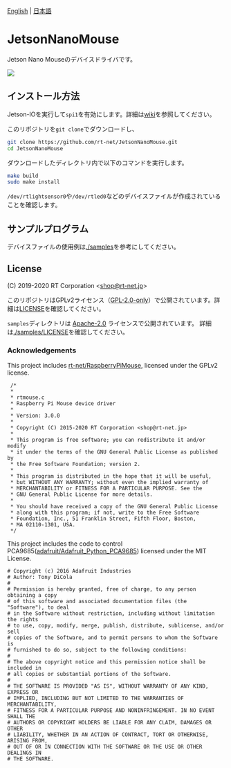 [English](README.en.md) | [日本語](README.md)

# JetsonNanoMouse

Jetson Nano Mouseのデバイスドライバです。

![](https://rt-net.github.io/images/jetson-nano-mouse/Jetson-Nano-Mouse-500x500.png)

## インストール方法

Jetson-IOを実行して`spi1`を有効にします。詳細は[wiki](https://github.com/rt-net/JetsonNanoMouse/wiki/Jetson-IO%E3%82%92%E7%94%A8%E3%81%84%E3%81%A6SPI1%E3%82%92%E6%9C%89%E5%8A%B9%E5%8C%96)を参照してください。

このリポジトリを`git clone`でダウンロードし、

```sh
git clone https://github.com/rt-net/JetsonNanoMouse.git
cd JetsonNanoMouse
```

ダウンロードしたディレクトリ内で以下のコマンドを実行します。

```sh
make build
sudo make install
```

`/dev/rtlightsensor0`や`/dev/rtled0`などのデバイスファイルが作成されていることを確認します。

## サンプルプログラム

デバイスファイルの使用例は[./samples](./samples)を参考にしてください。

## License

(C) 2019-2020 RT Corporation \<shop@rt-net.jp\>

このリポジトリはGPLv2ライセンス（[GPL-2.0-only](https://spdx.org/licenses/GPL-2.0-only.html)）で公開されています。詳細は[LICENSE](./LICENSE)を確認してください。

`samples`ディレクトリは
[Apache-2.0](https://spdx.org/licenses/Apache-2.0.html)
ライセンスで公開されています。
詳細は[./samples/LICENSE](./samples/LICENSE)を確認してください。

### Acknowledgements

This project includes [rt-net/RaspberryPiMouse](https://github.com/rt-net/RaspberryPiMouse), licensed under the GPLv2 license.
```
 /*
 *
 * rtmouse.c
 * Raspberry Pi Mouse device driver
 *
 * Version: 3.0.0
 *
 * Copyright (C) 2015-2020 RT Corporation <shop@rt-net.jp>
 *
 * This program is free software; you can redistribute it and/or modify
 * it under the terms of the GNU General Public License as published by
 * the Free Software Foundation; version 2.
 * 
 * This program is distributed in the hope that it will be useful,
 * but WITHOUT ANY WARRANTY; without even the implied warranty of
 * MERCHANTABILITY or FITNESS FOR A PARTICULAR PURPOSE. See the
 * GNU General Public License for more details.
 * 
 * You should have received a copy of the GNU General Public License
 * along with this program; if not, write to the Free Software
 * Foundation, Inc., 51 Franklin Street, Fifth Floor, Boston,
 * MA 02110-1301, USA.
 */
```

This project includes the code to control PCA9685([adafruit/Adafruit_Python_PCA9685](https://github.com/adafruit/Adafruit_Python_PCA9685)) licensed under the MIT License.
```
# Copyright (c) 2016 Adafruit Industries
# Author: Tony DiCola
#
# Permission is hereby granted, free of charge, to any person obtaining a copy
# of this software and associated documentation files (the "Software"), to deal
# in the Software without restriction, including without limitation the rights
# to use, copy, modify, merge, publish, distribute, sublicense, and/or sell
# copies of the Software, and to permit persons to whom the Software is
# furnished to do so, subject to the following conditions:
#
# The above copyright notice and this permission notice shall be included in
# all copies or substantial portions of the Software.
#
# THE SOFTWARE IS PROVIDED "AS IS", WITHOUT WARRANTY OF ANY KIND, EXPRESS OR
# IMPLIED, INCLUDING BUT NOT LIMITED TO THE WARRANTIES OF MERCHANTABILITY,
# FITNESS FOR A PARTICULAR PURPOSE AND NONINFRINGEMENT. IN NO EVENT SHALL THE
# AUTHORS OR COPYRIGHT HOLDERS BE LIABLE FOR ANY CLAIM, DAMAGES OR OTHER
# LIABILITY, WHETHER IN AN ACTION OF CONTRACT, TORT OR OTHERWISE, ARISING FROM,
# OUT OF OR IN CONNECTION WITH THE SOFTWARE OR THE USE OR OTHER DEALINGS IN
# THE SOFTWARE.
```
